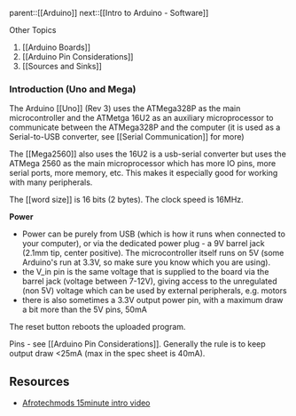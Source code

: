 parent::[[Arduino]]
next::[[Intro to Arduino - Software]]

Other Topics
1. [[Arduino Boards]]
2. [[Arduino Pin Considerations]]
3. [[Sources and Sinks]]

### Introduction (Uno and Mega)

The Arduino [[Uno]] (Rev 3) uses the ATMega328P as the main microcontroller and the ATMetga 16U2 as an auxiliary microprocessor to communicate between the ATMega328P and the computer (it is used as a Serial-to-USB converter, see [[Serial Communication]] for more)

The [[Mega2560]] also uses the 16U2 is a usb-serial converter but uses the ATMega 2560 as the main microprocessor which has more IO pins, more serial ports, more memory, etc. This makes it especially good for working with many peripherals. 

The [[word size]] is 16 bits (2 bytes). The clock speed is 16MHz. 

**Power**
- Power can be purely from USB (which is how it runs when connected to your computer), or via the dedicated power plug - a 9V barrel jack (2.1mm tip, center positive). The microcontroller itself runs on 5V (some Arduino's run at 3.3V, so make sure you know which you are using).
- the V_in pin is the same voltage that is supplied to the board via the barrel jack (voltage between 7-12V), giving access to the unregulated (non 5V) voltage which can be used by external peripherals, e.g. motors
- there is also sometimes a 3.3V output power pin, with a maximum draw a bit more than the 5V pins, 50mA

The reset button reboots the uploaded program.

Pins - see [[Arduino Pin Considerations]]. Generally the rule is to keep output draw <25mA (max in the spec sheet is 40mA).

## Resources
- [Afrotechmods 15minute intro video](https://www.youtube.com/watch?v=nL34zDTPkcs)
